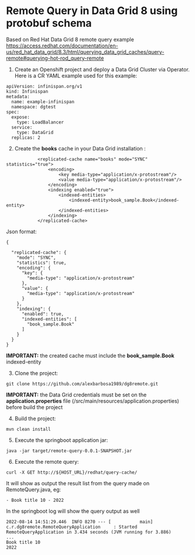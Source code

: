 # Remote Query in Data Grid 8 using protobuf schema

Based on Red Hat Data Grid 8 remote query example https://access.redhat.com/documentation/en-us/red_hat_data_grid/8.3/html/querying_data_grid_caches/query-remote#querying-hot-rod_query-remote


1. Create an Openshift project and deploy a Data Grid Cluster via Operator. Here is a CR YAML example used for this example:
~~~
apiVersion: infinispan.org/v1
kind: Infinispan
metadata:
  name: example-infinispan
  namespace: dgtest
spec:
  expose:
    type: LoadBalancer
  service:
    type: DataGrid
  replicas: 2
~~~

2. Create the **books** cache in your Data Grid installation :
~~~
            <replicated-cache name="books" mode="SYNC" statistics="true">
                <encoding>
                    <key media-type="application/x-protostream"/>
                    <value media-type="application/x-protostream"/>
                </encoding>
                <indexing enabled="true">
                    <indexed-entities>
                        <indexed-entity>book_sample.Book</indexed-entity>
                    </indexed-entities>
                </indexing>
            </replicated-cache>
~~~

Json format:
~~~
{

  "replicated-cache": {
    "mode": "SYNC",
    "statistics": true,
    "encoding": {
      "key": {
        "media-type": "application/x-protostream"
      },
      "value": {
        "media-type": "application/x-protostream"
      }
    },
    "indexing": {
      "enabled": true,
      "indexed-entities": [
        "book_sample.Book"
      ]
    }
  }
}
~~~
**IMPORTANT:** the created cache must include the **book_sample.Book** indexed-entity

3. Clone the project:
~~~
git clone https://github.com/alexbarbosa1989/dg8remote.git
~~~

**IMPORTANT:** the Data Grid credentials must be set on the **application.properties** file (/src/main/resources/application.properties) before build the project

4. Build the project:
~~~
mvn clean install
~~~

5. Execute the springboot application jar:

~~~
java -jar target/remote-query-0.0.1-SNAPSHOT.jar 
~~~

6. Execute the remote query:
~~~
curl -X GET http://${HOST_URL}/redhat/query-cache/
~~~

It will show as output the result list  from the query made on RemoteQuery.java, eg:
~~~
- Book title 10 - 2022
~~~

In the springboot log will show the query output as well
~~~
2022-08-14 14:51:29.446  INFO 8270 --- [           main] c.r.dg8remote.RemoteQueryApplication     : Started RemoteQueryApplication in 3.434 seconds (JVM running for 3.886)
...
Book title 10
2022
~~~
